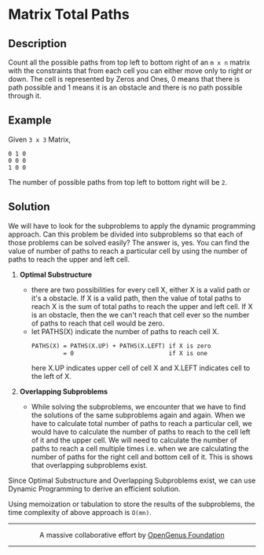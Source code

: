 # Matrix Total Paths

## Description

Count all the possible paths from top left to bottom right of an `m x n` matrix with the constraints that from each cell you can either move only to right or down. The cell is represented by Zeros and Ones, 0 means that there is path possible and 1 means it is an obstacle and there is no path possible through it.

## Example

Given `3 x 3` Matrix,
```
0 1 0
0 0 0
1 0 0
```
The number of possible paths from top left to bottom right will be `2`.

## Solution

We will have to look for the subproblems to apply the dynamic programming approach. Can this problem be divided into subproblems so that each of those problems can be solved easily? The answer is, yes. You can find the value of number of paths to reach a particular cell by using the number of paths to reach the upper and left cell.

1. **Optimal Substructure**
    - there are two possibilities for every cell X, either X is a valid path or it's a obstacle. If X is a valid path, then the value of total paths to reach X is the sum of total paths to reach the upper and left cell. If X is an obstacle, then the we can't reach that cell ever so the number of paths to reach that cell would be zero.
    - let PATHS(X) indicate the number of paths to reach cell X.
      ```markdown
      PATHS(X) = PATHS(X.UP) + PATHS(X.LEFT) if X is zero
               = 0                           if X is one
      ```
      here X.UP indicates upper cell of cell X and X.LEFT indicates cell to the left of X.

2. **Overlapping Subproblems**
    - While solving the subproblems, we encounter that we have to find the solutions of the same subproblems again and again. When we have to calculate total number of paths to reach a particular cell, we would have to calculate the number of paths to reach to the cell left of it and the upper cell. We will need to calculate the number of paths to reach a cell multiple times i.e. when we are calculating the number of paths for the right cell and bottom cell of it. This is shows that overlapping subproblems exist.

Since Optimal Substructure and Overlapping Subproblems exist, we can use Dynamic Programming to derive an efficient solution.

Using memoization or tabulation to store the results of the subproblems, the time complexity of above approach is `O(mn)`.

---

<p align="center">
A massive collaborative effort by <a href="https://github.com/opengenus/cosmos">OpenGenus Foundation</a>
</p>

---
